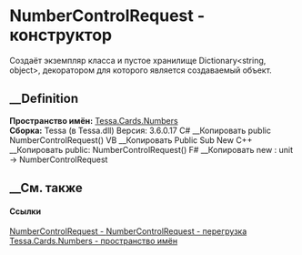 # NumberControlRequest - конструктор
Создаёт экземпляр класса и пустое хранилище Dictionary<string, object>,
декоратором для которого является создаваемый объект.
## __Definition
 **Пространство имён:** [Tessa.Cards.Numbers](N_Tessa_Cards_Numbers.htm)  
 **Сборка:** Tessa (в Tessa.dll) Версия: 3.6.0.17
C# __Копировать
     public NumberControlRequest()
VB __Копировать
     Public Sub New
C++ __Копировать
     public:
    NumberControlRequest()
F# __Копировать
     new : unit -> NumberControlRequest
##  __См. также
#### Ссылки
[NumberControlRequest - ](T_Tessa_Cards_Numbers_NumberControlRequest.htm)
[NumberControlRequest -
перегрузка](Overload_Tessa_Cards_Numbers_NumberControlRequest__ctor.htm)
[Tessa.Cards.Numbers - пространство имён](N_Tessa_Cards_Numbers.htm)

